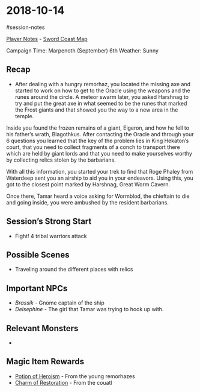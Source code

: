 # 2018-10-14

\#session-notes 

[Player Notes](https://docs.google.com/document/d/1flIOt9zdcujPfELxJ2z20Bst9zLwX4JnkvmETBPIbRU/edit#heading=h.qklgz8xzl35d) - [Sword Coast Map](https://cdn.discordapp.com/attachments/780951050278010910/799399197442965604/skt03-thenorth.jpg)

Campaign Time: Marpenoth (September) 6th
Weather: Sunny

## Recap

* After dealing with a hungry remorhaz, you located the missing axe and started to work on how to get to the Oracle using the weapons and the runes around the circle. A meteor swarm later, you asked Harshnag to try and put the great axe in what seemed to be the runes that marked the Frost giants and that showed you the way to a new area in the temple.

Inside you found the frozen remains of a giant, Eigeron, and how he fell to his father’s wrath, Blagothkus.  After contacting the Oracle and through your 6 questions you learned that the key of the problem lies in King Hekaton’s court, that you need to collect fragments of a conch to transport there which are held by giant lords and that you need to make yourselves worthy by collecting relics stolen by the barbarians.

With all this information, you started your trek to find that Roge Phaley from Waterdeep sent you an airship to aid you in your endeavors. Using this, you got to the closest point marked by Harshnag, Great Worm Cavern.

Once there, Tamar heard a voice asking for Wormblod, the chieftain to die and going inside, you were ambushed by the resident barbarians.

## Session’s Strong Start

* Fight! 4 tribal warriors attack

## Possible Scenes

* Traveling around the different places with relics

## Important NPCs

* *Brassik* - Gnome captain of the ship
* *Delsephine* - The girl that Tamar was trying to hook up with.

## Relevant Monsters

* 

## Magic Item Rewards

* [Potion of Heroism](..\Items\Potion%20of%20Heroism.md) - From the young remorhazes
* [Charm of Restoration](..\Items\Charm%20of%20Restoration.md) - From the couatl

